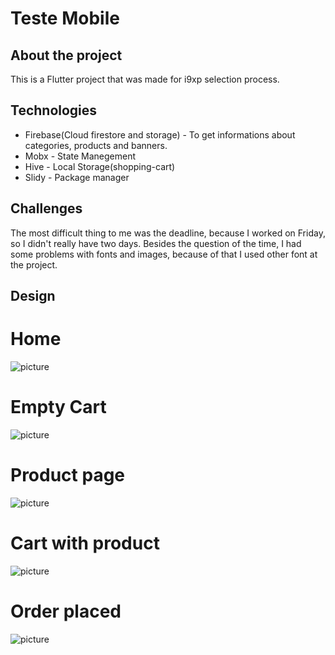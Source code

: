 # Teste Mobile

## About the project

 This is a Flutter project that was made for i9xp selection process.

## Technologies
 
 - Firebase(Cloud firestore and storage) - To get informations about categories, products and banners.
 - Mobx - State Manegement
 - Hive - Local Storage(shopping-cart)
 - Slidy - Package manager

## Challenges
 
 The most difficult thing to me was the deadline, because I worked on Friday, so I didn't really have two days. Besides the question of the time, I had some problems with fonts and images, because of that I used other font at the project.


## Design

 # Home

 ![picture](screenshots/home.png)
 
 # Empty Cart
 
 ![picture](screenshots/empty_cart.png)
 
 # Product page
 
 ![picture](screenshots/product_page.png)
 
 # Cart with product
 
 ![picture](screenshots/cart.png)
 
 # Order placed
 
 ![picture](screenshots/completed.png)
 
 
 


